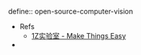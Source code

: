 define:: open-source-computer-vision

- Refs
  - [1Z实验室 - Make Things Easy](http://1zlab.deepsenserobot.com/)
-